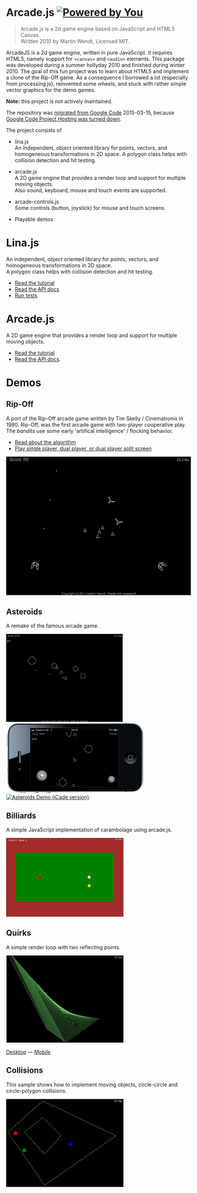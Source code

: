 # Arcade.js [![Powered by You](http://sapegin.github.io/powered-by-you/badge.svg)](http://sapegin.github.io/powered-by-you/)

> Arcade.js is a 2d game engine based on JavaScript and HTML5 Canvas.<br>
> Written 2010 by Martin Wendt, Licensed MIT.

ArcadeJS is a 2d game engine, written in pure JavaScript.
It requires HTML5, namely support for `<canvas>` and `<audio>` elements.
This package was developed during a summer hollyday 2010 and finished during 
winter 2010.
The goal of this fun project was to learn about HTML5 and implement a clone of 
the Rip-Off game. As a consequence I borrowed a lot (especially from processing.js),
reinvented some wheels, and stuck with rather simple vector graphics for the 
demo games.

**Note:** this project is not actively maintained.

The repository was [migrated from Google Code](https://code.google.com/p/arcade-js/) 2015-03-15,
because [Google Code Project Hosting was turned down](http://google-opensource.blogspot.de/2015/03/farewell-to-google-code.html).

The project consists of
  
  - lina.js<br>
    An independent, object oriented library for points, vectors, and homogeneous 
    transformations in 2D space.
    A polygon class helps with collision detection and hit testing.

  - arcade.js<br>
    A 2D game engine that provides a render loop and support for multiple
    moving objects.<br>
    Also sound, keyboard, mouse and touch events are supported.

  - arcade-controls.js<br>
    Some controls (button, joystick) for mouse and touch screens.

  - Playable demos


# Lina.js

An independent, object oriented library for points, vectors, and homogeneous 
transformations in 2D space.<br>
A polygon class helps with collision detection and hit testing.

  - [Read the tutorial](https://gitcdn.xyz/repo/mar10/arcade-js/master/doc/lina-js_tutorial.pdf)
  - [Read the API docs](https://gitcdn.xyz/repo/mar10/arcade-js/master/doc/jsdocs/lina.js/jsdoc/index.html)
  - [Run tests](https://gitcdn.xyz/repo/mar10/arcade-js/master/src/lina.js/test/test.html)


# Arcade.js

A 2D game engine that provides a render loop and support for multiple moving objects.

  - [Read the tutorial](https://gitcdn.xyz/repo/mar10/arcade-js/master/doc/arcade-js_tutorial.pdf)
  - [Read the API docs](https://gitcdn.xyz/repo/mar10/arcade-js/master/doc/jsdocs/arcade.js/jsdoc/index.html).


# Demos

## Rip-Off

A port of the Rip-Off arcade game written by Tim Skelly / Cinematronix in 1980.
Rip-Off, was the first arcade game with two-player cooperative play. The *bandits* 
use some early 'artifical intelligence' / flocking behavior.

  - [Read about the algorithm](https://gitcdn.xyz/repo/mar10/arcade-js/master/doc/rip-off_spec.pdf)
  - [Play single player, dual player, or dual player split screen](https://gitcdn.xyz/repo/mar10/arcade-js/master/src/demos/rip-off/index.html)

[![Rip-Off demo](src/demos/rip-off/screenshot-1.png?raw=true)](https://gitcdn.xyz/repo/mar10/arcade-js/master/src/demos/rip-off/index.html)


## Asteroids

A remake of the famous arcade game.

[![Asteroids Demo](src/demos/asteroids/screenshot-3.png?raw=true)](https://gitcdn.xyz/repo/mar10/arcade-js/master/src/demos/asteroids/index.html) 
[![Asteroids Demo (mobile version)](src/demos/asteroids/screenshot-2.png?raw=true)](https://gitcdn.xyz/repo/mar10/arcade-js/master/src/demos/asteroids/index.html)
[![Asteroids Demo (iCade version)](src/demos/asteroids/screenshot-4.png?raw=true)](https://gitcdn.xyz/repo/mar10/arcade-js/master/src/demos/asteroids/index.html)


## Billiards

A simple JavaScript implementation of carambolage using arcade.js.

[![Billiards demo](src/demos/billiards/screenshot-1.png?raw=true)](https://gitcdn.xyz/repo/mar10/arcade-js/master/src/demos/billiards/jsBilliards.html)


## Quirks

A simple render loop with two reflecting points.

[![Quirks demo](src/demos/quirks/screenshot-1.png?raw=true)](https://gitcdn.xyz/repo/mar10/arcade-js/master/src/demos/quirks/jsQuirks.html)

[Desktop](https://gitcdn.xyz/repo/mar10/arcade-js/master/src/demos/quirks/jsQuirks.html)
&mdash; [Mobile](https://gitcdn.xyz/repo/mar10/arcade-js/master/src/demos/quirks/jsQuirks-mobile.html)


## Collisions

This sample shows how to implement moving objects, circle-circle and circle-polygon
collisions.

[![Collisions demo](src/demos/collisions/screenshot-1.png?raw=true)](https://gitcdn.xyz/repo/mar10/arcade-js/master/src/demos/collisions/game.html)
